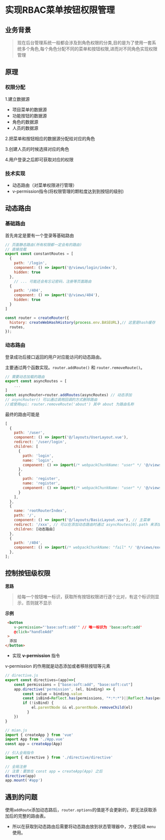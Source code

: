 # 实现RBAC菜单按钮权限管理

## 业务背景

> 现在后台管理系统一般都会涉及到角色权限的分类,目的是为了使用一套系统多个角色,每个角色分配不同的菜单和按钮权限,进而对不同角色实现权限管理

<!-- more -->

## 原理

### 权限分配

1.建立数据源

- 项目菜单的数据源
- 功能按钮的数据源
- 角色的数据源
- 人员的数据源

2.把菜单和按钮相应的数据源分配给对应的角色

3.创建人员的时候选择对应的角色

4.用户登录之后即可获取对应的权限

### 技术实现

- 动态路由（对菜单权限进行管理）
- v-permission指令(将权限管理的颗粒度达到到按钮的级别)

## 动态路由

### 基础路由

首先肯定是要有一个登录等基础路由

```js
// 页面静态路由(所有权限都一定会有的路由)
// 直接挂载
export const constantRoutes = [
  {
    path: '/login',
    component: () => import('@/views/login/index'),
    hidden: true
  },
    // ... 可能还会有忘记密码，注册等页面路由
  {
    path: '/404',
    component: () => import('@/views/404'),
    hidden: true
  }
]

const router = createRouter({
  history: createWebHashHistory(process.env.BASEURL),// 这里是hash缓存
  routes,
});
```

### 动态路由

登录成功后接口返回的用户对应能访问的动态路由。

主要通过两个函数实现。`router.addRoute()` 和 `router.removeRoute()`。

```js
// 需要动态加载的路由
export const asyncRoutes = [
    ...
]
const asyncRouter=router.addRoutes(asyncRoutes) // 动态添加
// asyncRouter() 可以通过调用回调的方式删除路由
//或使用api: router.removeRoute('about') 其中 about 为路由名称
```

最终的路由可能是

```js
[
  {
    path: '/user',
    component: () => import('@/layouts/UserLayout.vue'),
    redirect: '/user/login',
    children: [
      {
        path: 'login',
        name: 'login',
        component: () => import(/* webpackChunkName: "user" */ '@/views/login/Login.vue'),
      },
      {
        path: 'register',
        name: 'register',
        component: () => import(/* webpackChunkName: "user" */ '@/views/login/ResetPwd.vue'),
      }
    ],
  },
  {
    name: 'rootRouterIndex',
    path: '/',
    component: () => import('@/layouts/BasicLayout.vue'), // 主菜单
    redirect: '/xxx', // 可以在添加动态路由时通过 asyncRoutes[0].path 来添加默认的内容区,
    children: [动态路由]     
  },
  {
    path: '/404',
    component: () => import(/* webpackChunkName: "fail" */ '@/views/exception/404.vue'),
  },
];
```

## 控制按钮级权限

**思路**

> 给每一个按钮唯一标识，获取所有按钮权限进行逐个比对，有这个标识则显示，否则就不显示

**示例**

```html
 <button
    v-permission="'base:soft:add'" // 唯一标识为 'base:soft:add'
    @click="handleAdd"
 >
  添加
</button>
```

- 实现 **v-permission** 指令

v-permission 的作用就是动态添加或者移除按钮等元素

```js
// directive.js
export const directives=(app)=>{
    const permissions = ["base:soft:add", "base:soft:cut"]
    app.directive('permission', (el, binding) => {
        const value = binding.value
        const isBind=Reflect.has(permissions, "*:*:*")||Reflect.has(permissions, value)
        if (!isBind) {
            el.parentNode && el.parentNode.removeChild(el)
          }
    })
}
```

```js
// mian.js
import { createApp } from 'vue'
import App from './App.vue'
const app = createApp(App)

// 引入全局指令
import { directive } from './directive/directive'
 
// 全局注册
// 注意：要放在 const app = createApp(App) 之后
directive(app)
app.mount('#app')
```

## 遇到的问题

使用`addRoute`添加动态路后，`router.options`的值是不会更新的，即无法获取添加后的完整的路由表。

- 所以在获取到动态路由后需要将动态路由放到状态管理器中，方便后续 `menu`使用。

